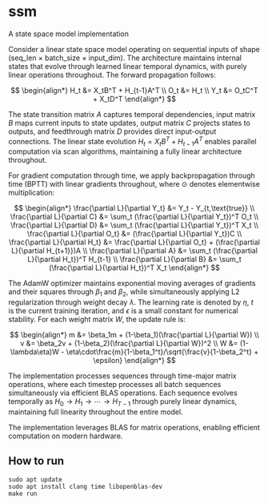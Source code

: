 # ssm
A state space model implementation

Consider a linear state space model operating on sequential inputs of shape (seq_len × batch_size × input_dim). The architecture maintains internal states that evolve through learned linear temporal dynamics, with purely linear operations throughout. The forward propagation follows:

$$
\begin{align*}
H_t &= X_tB^T + H_{t-1}A^T \\
O_t &= H_t \\
Y_t &= O_tC^T + X_tD^T
\end{align*}
$$

The state transition matrix $A$ captures temporal dependencies, input matrix $B$ maps current inputs to state updates, output matrix $C$ projects states to outputs, and feedthrough matrix $D$ provides direct input-output connections. The linear state evolution $H_t = X_tB^T + H_{t-1}A^T$ enables parallel computation via scan algorithms, maintaining a fully linear architecture throughout.

For gradient computation through time, we apply backpropagation through time (BPTT) with linear gradients throughout, where $\odot$ denotes elementwise multiplication:

$$
\begin{align*}
\frac{\partial L}{\partial Y_t} &= Y_t - Y_{t,\text{true}} \\
\frac{\partial L}{\partial C} &= \sum_t (\frac{\partial L}{\partial Y_t})^T O_t \\
\frac{\partial L}{\partial D} &= \sum_t (\frac{\partial L}{\partial Y_t})^T X_t \\
\frac{\partial L}{\partial O_t} &= (\frac{\partial L}{\partial Y_t})C \\
\frac{\partial L}{\partial H_t} &= \frac{\partial L}{\partial O_t} + (\frac{\partial L}{\partial H_{t+1}})A \\
\frac{\partial L}{\partial A} &= \sum_t (\frac{\partial L}{\partial H_t})^T H_{t-1} \\
\frac{\partial L}{\partial B} &= \sum_t (\frac{\partial L}{\partial H_t})^T X_t
\end{align*}
$$

The AdamW optimizer maintains exponential moving averages of gradients and their squares through $\beta_1$ and $\beta_2$, while simultaneously applying L2 regularization through weight decay $\lambda$. The learning rate is denoted by $\eta$, $t$ is the current training iteration, and $\epsilon$ is a small constant for numerical stability. For each weight matrix $W$, the update rule is:

$$
\begin{align*}
m &= \beta_1m + (1-\beta_1)(\frac{\partial L}{\partial W}) \\
v &= \beta_2v + (1-\beta_2)(\frac{\partial L}{\partial W})^2 \\
W &= (1-\lambda\eta)W - \eta\cdot\frac{m}{1-\beta_1^t}/\sqrt{\frac{v}{1-\beta_2^t} + \epsilon}
\end{align*}
$$

The implementation processes sequences through time-major matrix operations, where each timestep processes all batch sequences simultaneously via efficient BLAS operations. Each sequence evolves temporally as $H_0 \rightarrow H_1 \rightarrow \cdots \rightarrow H_{T-1}$ through purely linear dynamics, maintaining full linearity throughout the entire model.

The implementation leverages BLAS for matrix operations, enabling efficient computation on modern hardware.

## How to run
```
sudo apt update
sudo apt install clang time libopenblas-dev
make run
```